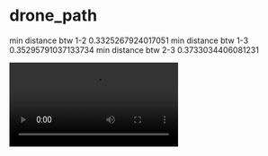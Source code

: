 # drone_path

min distance btw 1-2 0.3325267924017051
min distance btw 1-3 0.35295791037133734
min distance btw 2-3 0.3733034406081231

<video src="./decentralize.mp4"></video>